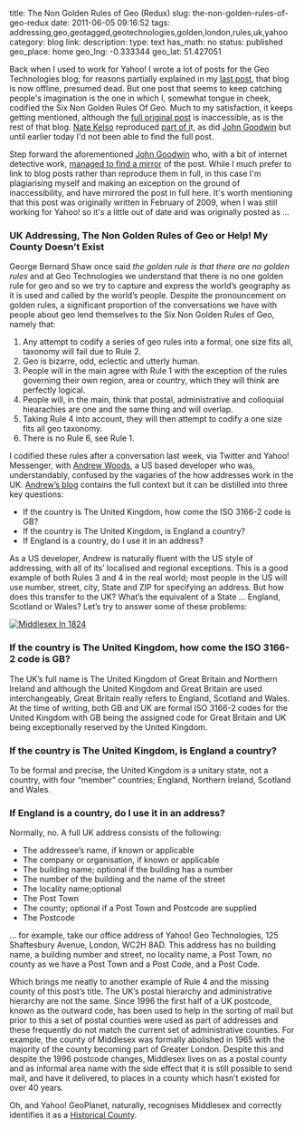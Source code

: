 title: The Non Golden Rules of Geo (Redux)
slug: the-non-golden-rules-of-geo-redux
date: 2011-06-05 09:16:52
tags: addressing,geo,geotagged,geotechnologies,golden,london,rules,uk,yahoo
category: blog
link: 
description: 
type: text
has_math: no
status: published
geo_place: home
geo_lng: -0.333344
geo_lat: 51.427051

Back when I used to work for Yahoo! I wrote a lot of posts for the Geo Technologies blog; for reasons partially explained in my [last post](/2011/06/04/the-opposite-of-geolocation-is-relocation/ "/2011/06/04/the-opposite-of-geolocation-is-relocation/"), that blog is now offline, presumed dead. But one post that seems to keep catching people's imagination is the one in which I, somewhat tongue in cheek, codified the Six Non Golden Rules Of Geo. Much to my satisfaction, it keeps getting mentioned, although the [full original post](http://www.ygeoblog.com/2009/02/uk-addressing-the-non-golden-rules-of-geo-or-help-my-county-doesnt-exist/ "http://www.ygeoblog.com/2009/02/uk-addressing-the-non-golden-rules-of-geo-or-help-my-county-doesnt-exist/") is inaccessible, as is the rest of that blog. [Nate Kelso](https://twitter.com/#!/kelsosCorner "https://twitter.com/#!/kelsosCorner") reproduced [part of i](http://kelsocartography.com/blog/?p=2611 "http://kelsocartography.com/blog/?p=2611")t, as did [John Goodwin](http://johngoodwin225.wordpress.com/2009/02/26/the-non-golden-rules-of-geo/ "http://johngoodwin225.wordpress.com/2009/02/26/the-non-golden-rules-of-geo/") but until earlier today I'd not been able to find the full post.

Step forward the aforementioned [John Goodwin](https://twitter.com/#!/gothwin "https://twitter.com/#!/gothwin") who, with a bit of internet detective work, [managed to find a mirror](https://twitter.com/#!/gothwin/statuses/76927877337186304 "https://twitter.com/#!/gothwin/statuses/76927877337186304") of the post. While I much prefer to link to blog posts rather than reproduce them in full, in this case I'm plagiarising myself and making an exception on the ground of inaccessibility, and have mirrored the post in full here. It's worth mentioning that this post was originally written in February of 2009, when I was still working for Yahoo! so it's a little out of date and was originally posted as ...

<!-- TEASER_END -->

### UK Addressing, The Non Golden Rules of Geo or Help! My County Doesn’t Exist


George Bernard Shaw once said *the golden rule is that there are no golden rules* and at Geo Technologies we understand that there is no one golden rule for geo and so we try to capture and express the world’s geography as it is used and called by the world’s people. Despite the pronouncement on golden rules, a significant proportion of the conversations we have with people about geo lend themselves to the Six Non Golden Rules of Geo, namely that:
1. Any attempt to codify a series of geo rules into a formal, one size fits all, taxonomy will fail due to Rule 2.
2. Geo is bizarre, odd, eclectic and utterly human.
3. People will in the main agree with Rule 1 with the exception of the rules governing their own region, area or country, which they will think are perfectly logical.
4. People will, in the main, think that postal, administrative and colloquial hiearachies are one and the same thing and will overlap.
5. Taking Rule 4 into account, they will then attempt to codify a one size fits all geo taxonomy.
6. There is no Rule 6, see Rule 1.


I codified these rules after a conversation last week, via Twitter and Yahoo! Messenger, with [Andrew Woods](http://twitter.com/awoods "http://twitter.com/awoods"), a US based developer who was, understandably, confused by the vagaries of the how addresses work in the UK. [Andrew’s blog](http://www.andrewwoods.net/blog/2009/02/19/mystery-in-the-uk/ "http://www.andrewwoods.net/blog/2009/02/19/mystery-in-the-uk/") contains the full context but it can be distilled into three key questions:
* If the country is The United Kingdom, how come the ISO 3166-2 code is GB?
* If the country is The United Kingdom, is England a country?
* If England is a country, do I use it in an address?


As a US developer, Andrew is naturally fluent with the US style of addressing, with all of its’ localised and regional exceptions. This is a good example of both Rules 3 and 4 in the real world; most people in the US will use number, street, city, State and ZIP for specifying an address. But how does this transfer to the UK? What’s the equivalent of a State … England, Scotland or Wales? Let’s try to answer some of these problems:

[![Middlesex In 1824](/wp-content/uploads/2011/06/489px-Gray1824.middlesex.jpg)](http://en.wikipedia.org/wiki/File:Gray1824.middlesex.jpg "Middlesex In 1824")
### If the country is The United Kingdom, how come the ISO 3166-2 code is GB?


The UK’s full name is The United Kingdom of Great Britain and Northern Ireland and although the United Kingdom and Great Britain are used interchangeably, Great Britain really refers to England, Scotland and Wales. At the time of writing, both GB and UK are formal ISO 3166-2 codes for the United Kingdom with GB being the assigned code for Great Britain and UK being exceptionally reserved by the United Kingdom.
### If the country is The United Kingdom, is England a country?


To be formal and precise, the United Kingdom is a unitary state, not a country, with four “member” countries; England, Northern Ireland, Scotland and Wales.
### If England is a country, do I use it in an address?


Normally, no. A full UK address consists of the following:
* The addressee’s name, if known or applicable
* The company or organisation, if known or applicable
* The building name; optional if the building has a number
* The number of the building and the name of the street
* The locality name;optional
* The Post Town
* The county; optional if a Post Town and Postcode are supplied
* The Postcode


… for example, take our office address of Yahoo! Geo Technologies, 125 Shaftesbury Avenue, London, WC2H 8AD. This address has no building name, a building number and street, no locality name, a Post Town, no county as we have a Post Town and a Post Code, and a Post Code.

Which brings me neatly to another example of Rule 4 and the missing county of this post’s title. The UK’s postal hierarchy and administrative hierarchy are not the same. Since 1996 the first half of a UK postcode, known as the outward code, has been used to help in the sorting of mail but prior to this a set of postal counties were used as part of addresses and these frequently do not match the current set of administrative counties. For example, the county of Middlesex was formally abolished in 1965 with the majority of the county becoming part of Greater London. Despite this and despite the 1996 postcode changes, Middlesex lives on as a postal county and as informal area name with the side effect that it is still possible to send mail, and have it delivered, to places in a county which hasn’t existed for over 40 years.

Oh, and Yahoo! GeoPlanet, naturally, recognises Middlesex and correctly identifies it as a [Historical County](http://where.yahooapis.com/v1/places.q%28%27middlesex%27%29?appid=%5Byour-appid-here%5D "http://where.yahooapis.com/v1/places.q%28%27middlesex%27%29?appid=%5Byour-appid-here%5D").


